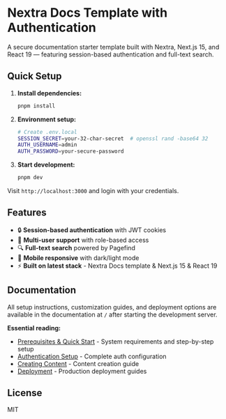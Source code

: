 # Nextra Docs Template with Authentication

A secure documentation starter template built with Nextra, Next.js 15, and React 19 — featuring session-based authentication and full-text search.

## Quick Setup

1. **Install dependencies:**
   ```bash
   pnpm install
   ```

2. **Environment setup:**
   ```bash
   # Create .env.local
   SESSION_SECRET=your-32-char-secret  # openssl rand -base64 32
   AUTH_USERNAME=admin
   AUTH_PASSWORD=your-secure-password
   ```

3. **Start development:**
   ```bash
   pnpm dev
   ```

Visit `http://localhost:3000` and login with your credentials.

## Features

- 🔒 **Session-based authentication** with JWT cookies
- 👥 **Multi-user support** with role-based access
- 🔍 **Full-text search** powered by Pagefind
- 📱 **Mobile responsive** with dark/light mode
- ⚡ **Built on latest stack** - Nextra Docs template & Next.js 15 & React 19

## Documentation

All setup instructions, customization guides, and deployment options are available in the documentation at `/` after starting the development server.

**Essential reading:**
- [Prerequisites & Quick Start](/installation/prerequisites) - System requirements and step-by-step setup
- [Authentication Setup](/installation/authentication_setup) - Complete auth configuration
- [Creating Content](/installation/creating_content) - Content creation guide
- [Deployment](/installation/deployment) - Production deployment guides

## License

MIT

